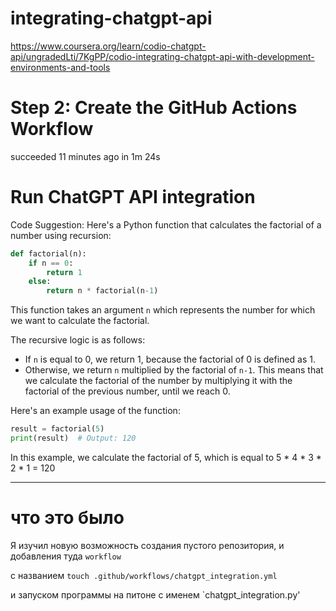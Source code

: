 # integrating-chatgpt-api

https://www.coursera.org/learn/codio-chatgpt-api/ungradedLti/7KgPP/codio-integrating-chatgpt-api-with-development-environments-and-tools

# Step 2: Create the GitHub Actions Workflow

succeeded 11 minutes ago in 1m 24s

# Run ChatGPT API integration

Code Suggestion:
Here's a Python function that calculates the factorial of a number using recursion:

```python
def factorial(n):
    if n == 0:
        return 1
    else:
        return n * factorial(n-1)
```

This function takes an argument `n` which represents the number for which we want to calculate the factorial. 

The recursive logic is as follows:
- If `n` is equal to 0, we return 1, because the factorial of 0 is defined as 1.
- Otherwise, we return `n` multiplied by the factorial of `n-1`. This means that we calculate the factorial of the number by multiplying it with the factorial of the previous number, until we reach 0.

Here's an example usage of the function:

```python
result = factorial(5)
print(result)  # Output: 120
```

In this example, we calculate the factorial of 5, which is equal to 5 * 4 * 3 * 2 * 1 = 120

-----------------

# что это было

Я изучил новую возможность создания пустого репозитория, и добавления туда `workflow`

с названием `touch .github/workflows/chatgpt_integration.yml`

и запуском программы на питоне с именем `chatgpt_integration.py'




